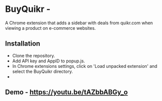 # BuyQuikr - 

A Chrome extension that adds a sidebar with deals from quikr.com when viewing a product on e-commerce websites.

## Installation

 - Clone the repository.
 - Add API key and AppID to popup.js.
 - In Chrome extensions settings, click on 'Load unpacked extension' and select the BuyQuikr directory.
 - 
## Demo - https://youtu.be/tAZbbABGy_o
